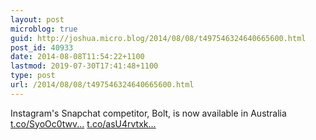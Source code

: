 ```yaml
---
layout: post
microblog: true
guid: http://joshua.micro.blog/2014/08/08/t497546324640665600.html
post_id: 40933
date: 2014-08-08T11:54:22+1100
lastmod: 2019-07-30T17:41:48+1100
type: post
url: /2014/08/08/t497546324640665600.html
---
```

Instagram's Snapchat competitor, Bolt, is now available in Australia [t.co/SyoOc0twv...](https://t.co/SyoOc0twvb) [t.co/asU4rvtxk...](http://t.co/asU4rvtxkt)
